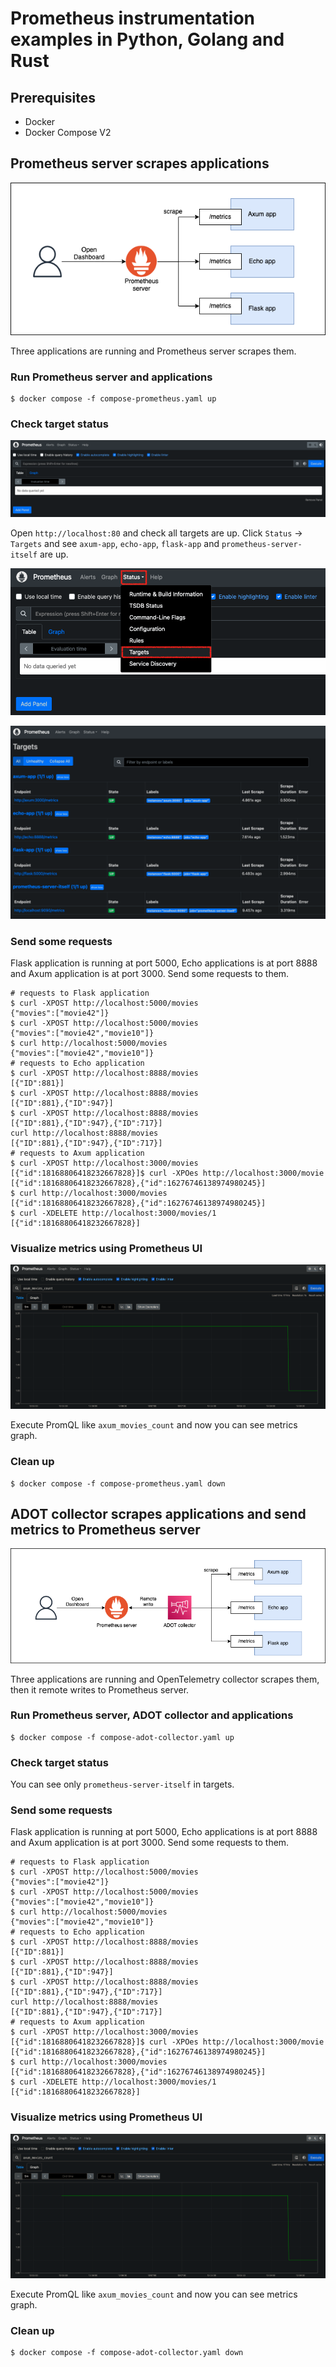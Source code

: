 # Prometheus instrumentation examples in Python, Golang and Rust

## Prerequisites
- Docker
- Docker Compose V2

## Prometheus server scrapes applications
![prometheus scrape](./img/prometheus-scrape.png)

Three applications are running and Prometheus server scrapes them.

### Run Prometheus server and applications

```shell
$ docker compose -f compose-prometheus.yaml up
```

### Check target status
![prometheus ui](./img/prometheus-ui.png)

Open `http://localhost:80` and check all targets are up. Click `Status` -> `Targets` and see `axum-app`, `echo-app`, `flask-app` and `prometheus-server-itself` are up.

![prometheus targets](./img/prometheus-target-status.png)

![prometheus targets up](./img/prometheus-targets-up.png)

### Send some requests
Flask application is running at port 5000, Echo applications is at port 8888 and Axum application is at port 3000. Send some requests to them.

```shell
# requests to Flask application
$ curl -XPOST http://localhost:5000/movies
{"movies":["movie42"]}
$ curl -XPOST http://localhost:5000/movies
{"movies":["movie42","movie10"]}
$ curl http://localhost:5000/movies
{"movies":["movie42","movie10"]}
# requests to Echo application
$ curl -XPOST http://localhost:8888/movies
[{"ID":881}]
$ curl -XPOST http://localhost:8888/movies
[{"ID":881},{"ID":947}]
$ curl -XPOST http://localhost:8888/movies
[{"ID":881},{"ID":947},{"ID":717}]
curl http://localhost:8888/movies
[{"ID":881},{"ID":947},{"ID":717}]
# requests to Axum application
$ curl -XPOST http://localhost:3000/movies
[{"id":18168806418232667828}]$ curl -XPOes http://localhost:3000/movie
[{"id":18168806418232667828},{"id":16276746138974980245}]
$ curl http://localhost:3000/movies
[{"id":18168806418232667828},{"id":16276746138974980245}]
$ curl -XDELETE http://localhost:3000/movies/1
[{"id":18168806418232667828}]
```

### Visualize metrics using Prometheus UI
![promql](./img/promql.png)

Execute PromQL like `axum_movies_count` and now you can see metrics graph.

### Clean up

```shell
$ docker compose -f compose-prometheus.yaml down
```

## ADOT collector scrapes applications and send metrics to Prometheus server
![prometheus adot](./img/prometheus-adot.png)

Three applications are running and OpenTelemetry collector scrapes them, then it remote writes to Prometheus server.

### Run Prometheus server, ADOT collector and applications

```shell
$ docker compose -f compose-adot-collector.yaml up
```
### Check target status
You can see only `prometheus-server-itself` in targets.

### Send some requests
Flask application is running at port 5000, Echo applications is at port 8888 and Axum application is at port 3000. Send some requests to them.

```shell
# requests to Flask application
$ curl -XPOST http://localhost:5000/movies
{"movies":["movie42"]}
$ curl -XPOST http://localhost:5000/movies
{"movies":["movie42","movie10"]}
$ curl http://localhost:5000/movies
{"movies":["movie42","movie10"]}
# requests to Echo application
$ curl -XPOST http://localhost:8888/movies
[{"ID":881}]
$ curl -XPOST http://localhost:8888/movies
[{"ID":881},{"ID":947}]
$ curl -XPOST http://localhost:8888/movies
[{"ID":881},{"ID":947},{"ID":717}]
curl http://localhost:8888/movies
[{"ID":881},{"ID":947},{"ID":717}]
# requests to Axum application
$ curl -XPOST http://localhost:3000/movies
[{"id":18168806418232667828}]$ curl -XPOes http://localhost:3000/movie
[{"id":18168806418232667828},{"id":16276746138974980245}]
$ curl http://localhost:3000/movies
[{"id":18168806418232667828},{"id":16276746138974980245}]
$ curl -XDELETE http://localhost:3000/movies/1
[{"id":18168806418232667828}]
```

### Visualize metrics using Prometheus UI
![promql](./img/promql.png)

Execute PromQL like `axum_movies_count` and now you can see metrics graph.

### Clean up

```shell
$ docker compose -f compose-adot-collector.yaml down
```